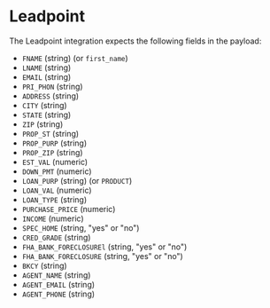 # Leadpoint

The Leadpoint integration expects the following fields in the payload:

- `FNAME` (string) (or `first_name`)
- `LNAME` (string)
- `EMAIL` (string)
- `PRI_PHON` (string)
- `ADDRESS` (string)
- `CITY` (string)
- `STATE` (string)
- `ZIP` (string)
- `PROP_ST` (string)
- `PROP_PURP` (string)
- `PROP_ZIP` (string)
- `EST_VAL` (numeric)
- `DOWN_PMT` (numeric)
- `LOAN_PURP` (string) (or `PRODUCT`)
- `LOAN_VAL` (numeric)
- `LOAN_TYPE` (string)
- `PURCHASE_PRICE` (numeric)
- `INCOME` (numeric)
- `SPEC_HOME` (string, "yes" or "no")
- `CRED_GRADE` (string)
- `FHA_BANK_FORECLOSUREl` (string, "yes" or "no")
- `FHA_BANK_FORECLOSURE` (string, "yes" or "no")
- `BKCY` (string)
- `AGENT_NAME` (string)
- `AGENT_EMAIL` (string)
- `AGENT_PHONE` (string)
